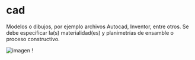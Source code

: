 # cad

Modelos o dibujos, por ejemplo archivos Autocad, Inventor, entre otros. 
Se debe especificar la(s) materialidad(es) y planimetrías de ensamble o proceso constructivo.

   ![imagen](https://wiki.ead.pucv.cl/images/1/14/Fusion360_movimientoondulatorio1.jpg)
 !
